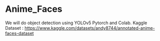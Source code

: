 # Anime_Faces
We will do object detection using YOLOv5 Pytorch and Colab. 
Kaggle Dataset : https://www.kaggle.com/datasets/andy8744/annotated-anime-faces-dataset
